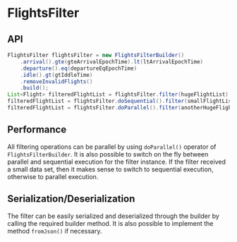 # FlightsFilter
## API
```Java
FlightsFilter flightsFilter = new FlightsFilterBuilder()
    .arrival().gte(gteArrivalEpochTime).lt(ltArrivalEpochTime)
    .departure().eq(departureEqEpochTime)
    .idle().gt(gtIddleTime)
    .removeInvalidFlights()
    .build();
List<Flight> filteredFlightList = flightsFilter.filter(hugeFlightList);
filteredFlightList = flightsFilter.doSequential().filter(smallFlightList);
filteredFlightList = flightsFilter.doParallel().filter(anotherHugeFlightList);
```
## Performance
All filtering operations can be parallel by using `doParallel()` operator of `FlightsFilterBuilder`.
It is also possible to switch on the fly between parallel and sequential execution for the filter instance. If the filter received a small data set, then it makes sense to switch to sequential execution, otherwise to parallel execution.

## Serialization/Deserialization
The filter can be easily serialized and deserialized through the builder by calling the required builder method. It is also possible to implement the method `fromJson()` if necessary.
